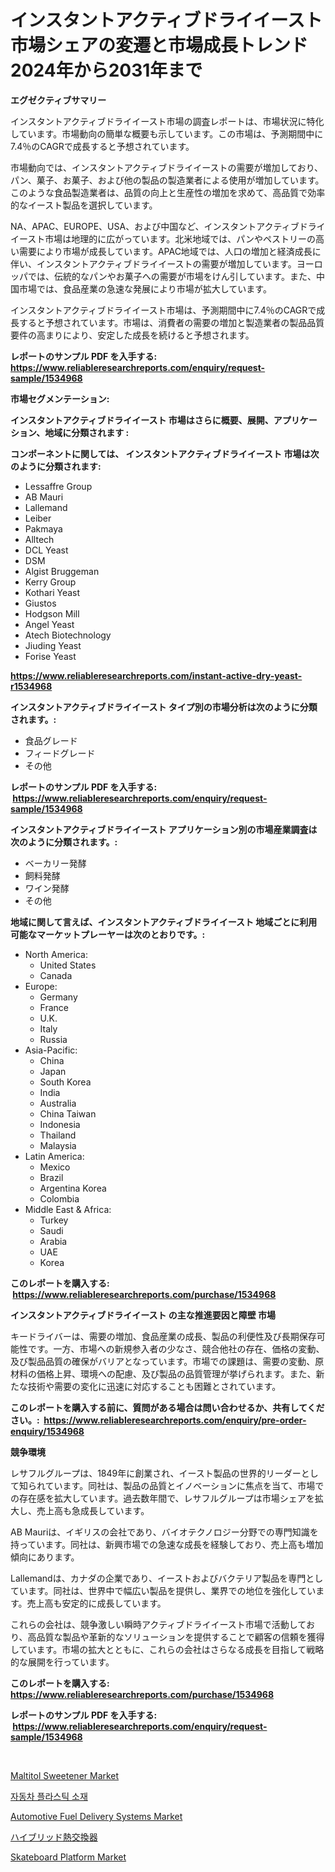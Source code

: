 <p><h1>インスタントアクティブドライイースト市場シェアの変遷と市場成長トレンド2024年から2031年まで</h1></p><p><strong>エグゼクティブサマリー</strong></p>
<p><p>インスタントアクティブドライイースト市場の調査レポートは、市場状況に特化しています。市場動向の簡単な概要も示しています。この市場は、予測期間中に7.4％のCAGRで成長すると予想されています。</p><p>市場動向では、インスタントアクティブドライイーストの需要が増加しており、パン、菓子、お菓子、および他の製品の製造業者による使用が増加しています。このような食品製造業者は、品質の向上と生産性の増加を求めて、高品質で効率的なイースト製品を選択しています。</p><p>NA、APAC、EUROPE、USA、および中国など、インスタントアクティブドライイースト市場は地理的に広がっています。北米地域では、パンやペストリーの高い需要により市場が成長しています。APAC地域では、人口の増加と経済成長に伴い、インスタントアクティブドライイーストの需要が増加しています。ヨーロッパでは、伝統的なパンやお菓子への需要が市場をけん引しています。また、中国市場では、食品産業の急速な発展により市場が拡大しています。</p><p>インスタントアクティブドライイースト市場は、予測期間中に7.4％のCAGRで成長すると予想されています。市場は、消費者の需要の増加と製造業者の製品品質要件の高まりにより、安定した成長を続けると予想されます。</p></p>
<p><strong>レポートのサンプル PDF を入手する: <a href="https://www.reliableresearchreports.com/enquiry/request-sample/1534968">https://www.reliableresearchreports.com/enquiry/request-sample/1534968</a></strong></p>
<p><strong>市場セグメンテーション:</strong></p>
<p><strong> インスタントアクティブドライイースト 市場はさらに概要、展開、アプリケーション、地域に分類されます :</strong></p>
<p><strong>コンポーネントに関しては、 インスタントアクティブドライイースト 市場は次のように分類されます: &nbsp;</strong></p>
<p><ul><li>Lessaffre Group</li><li>AB Mauri</li><li>Lallemand</li><li>Leiber</li><li>Pakmaya</li><li>Alltech</li><li>DCL Yeast</li><li>DSM</li><li>Algist Bruggeman</li><li>Kerry Group</li><li>Kothari Yeast</li><li>Giustos</li><li>Hodgson Mill</li><li>Angel Yeast</li><li>Atech Biotechnology</li><li>Jiuding Yeast</li><li>Forise Yeast</li></ul></p>
<p><strong><a href="https://www.reliableresearchreports.com/instant-active-dry-yeast-r1534968">https://www.reliableresearchreports.com/instant-active-dry-yeast-r1534968</a></strong></p>
<p><strong> インスタントアクティブドライイースト タイプ別の市場分析は次のように分類されます。:</strong></p>
<p><ul><li>食品グレード</li><li>フィードグレード</li><li>その他</li></ul></p>
<p><strong>レポートのサンプル PDF を入手する: &nbsp;<a href="https://www.reliableresearchreports.com/enquiry/request-sample/1534968">https://www.reliableresearchreports.com/enquiry/request-sample/1534968</a></strong></p>
<p><strong> インスタントアクティブドライイースト アプリケーション別の市場産業調査は次のように分類されます。:</strong></p>
<p><ul><li>ベーカリー発酵</li><li>飼料発酵</li><li>ワイン発酵</li><li>その他</li></ul></p>
<p><strong>地域に関して言えば、インスタントアクティブドライイースト 地域ごとに利用可能なマーケットプレーヤーは次のとおりです。:</strong></p>
<p><ul>
    <li>
        North America:
        <ul>
            <li>United States</li>
            <li>Canada</li>
        </ul>
    </li>
    <li>
        Europe:
        <ul>
            <li>Germany</li>
            <li>France</li>
            <li>U.K.</li>
            <li>Italy</li>
            <li>Russia</li>
        </ul>
    </li>
    <li>
        Asia-Pacific:
        <ul>
            <li>China</li>
            <li>Japan</li>
            <li>South Korea</li>
            <li>India</li>
            <li>Australia</li>
            <li>China Taiwan</li>
            <li>Indonesia</li>
            <li>Thailand</li>
            <li>Malaysia</li>
        </ul>
    </li>
    <li>
        Latin America:
        <ul>
            <li>Mexico</li>
            <li>Brazil</li>
            <li>Argentina Korea</li>
            <li>Colombia</li>
        </ul>
    </li>
    <li>
        Middle East & Africa:
        <ul>
            <li>Turkey</li>
            <li>Saudi</li>
            <li>Arabia</li>
            <li>UAE</li>
            <li>Korea</li>
        </ul>
    </li>
    </ul></p>
<p><strong>このレポートを購入する: &nbsp;<a href="https://www.reliableresearchreports.com/purchase/1534968">https://www.reliableresearchreports.com/purchase/1534968</a></strong></p>
<p><strong>インスタントアクティブドライイースト の主な推進要因と障壁 市場</strong></p>
<p><p>キードライバーは、需要の増加、食品産業の成長、製品の利便性及び長期保存可能性です。一方、市場への新規参入者の少なさ、競合他社の存在、価格の変動、及び製品品質の確保がバリアとなっています。市場での課題は、需要の変動、原材料の価格上昇、環境への配慮、及び製品の品質管理が挙げられます。また、新たな技術や需要の変化に迅速に対応することも困難とされています。</p></p>
<p><strong>このレポートを購入する前に、質問がある場合は問い合わせるか、共有してください。:&nbsp; <a href="https://www.reliableresearchreports.com/enquiry/pre-order-enquiry/1534968">https://www.reliableresearchreports.com/enquiry/pre-order-enquiry/1534968</a></strong></p>
<p><strong>競争環境</strong></p>
<p><p>レサフルグループは、1849年に創業され、イースト製品の世界的リーダーとして知られています。同社は、製品の品質とイノベーションに焦点を当て、市場での存在感を拡大しています。過去数年間で、レサフルグループは市場シェアを拡大し、売上高も急成長しています。</p><p>AB Mauriは、イギリスの会社であり、バイオテクノロジー分野での専門知識を持っています。同社は、新興市場での急速な成長を経験しており、売上高も増加傾向にあります。</p><p>Lallemandは、カナダの企業であり、イーストおよびバクテリア製品を専門としています。同社は、世界中で幅広い製品を提供し、業界での地位を強化しています。売上高も安定的に成長しています。</p><p>これらの会社は、競争激しい瞬時アクティブドライイースト市場で活動しており、高品質な製品や革新的なソリューションを提供することで顧客の信頼を獲得しています。市場の拡大とともに、これらの会社はさらなる成長を目指して戦略的な展開を行っています。</p></p>
<p><strong>このレポートを購入する: &nbsp; <a href="https://www.reliableresearchreports.com/purchase/1534968">https://www.reliableresearchreports.com/purchase/1534968</a></strong></p>
<p><strong>レポートのサンプル PDF を入手する: &nbsp;<a href="https://www.reliableresearchreports.com/enquiry/request-sample/1534968">https://www.reliableresearchreports.com/enquiry/request-sample/1534968</a></strong><strong></strong></p>
<p>&nbsp;</p>
<p><p><a href="https://github.com/globismark/Market-Research-Report-List-2/blob/main/maltitol-sweetener-market.md">Maltitol Sweetener Market</a></p><p><a href="https://medium.com/@hermanokutneva7878567/%EC%9E%90%EB%8F%99%EC%B0%A8-%ED%94%8C%EB%9D%BC%EC%8A%A4%ED%8B%B1-%EC%86%8C%EC%9E%AC-%EC%8B%9C%EC%9E%A5-%EB%B6%84%EC%84%9D-%EA%B7%B8%EC%9D%98-cagr-%EC%8B%9C%EC%9E%A5-%EC%84%B8%EB%B6%84%ED%99%94-%EB%B0%8F-%EA%B8%80%EB%A1%9C%EB%B2%8C-%EC%82%B0%EC%97%85-%EA%B0%9C%EC%9A%94-faad02d8ee8b">자동차 플라스틱 소재</a></p><p><a href="https://issuu.com/reportprime-2/docs/automotive-fuel-delivery-systems-market-size-2030.">Automotive Fuel Delivery Systems Market</a></p><p><a href="https://github.com/mreklxf44233/Market-Research-Report-List-1/blob/main/249629118365.md">ハイブリッド熱交換器</a></p><p><a href="https://issuu.com/reportprime-2/docs/skateboard-platform-market-size-2030.pptx">Skateboard Platform Market</a></p></p>